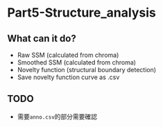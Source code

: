 # Part5-Structure_analysis

## What can it do?
- Raw SSM (calculated from chroma)
- Smoothed SSM (calculated from chroma)
- Novelty function (structural boundary detection)
- Save novelty function curve as .csv

## TODO
+ 需要`anno.csv`的部分需要確認